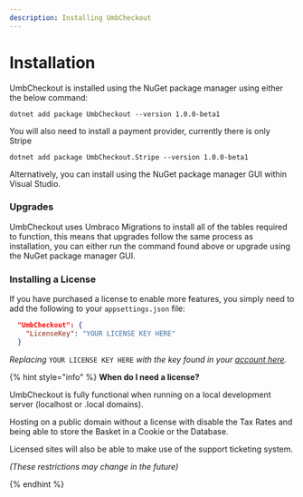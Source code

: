 ```yaml
---
description: Installing UmbCheckout
---
```


# Installation

UmbCheckout is installed using the NuGet package manager using either the below command:

```
dotnet add package UmbCheckout --version 1.0.0-beta1
```

You will also need to install a payment provider, currently there is only Stripe

`dotnet add package UmbCheckout.Stripe --version 1.0.0-beta1`

Alternatively, you can install using the NuGet package manager GUI within Visual Studio.

### Upgrades

UmbCheckout uses Umbraco Migrations to install all of the tables required to function, this means that upgrades follow the same process as installation, you can either run the command found above or upgrade using the NuGet package manager GUI.

### Installing a License

If you have purchased a license to enable more features, you simply need to add the following to your `appsettings.json` file:

```json
  "UmbCheckout": {
    "LicenseKey": "YOUR LICENSE KEY HERE"
  }
```

_Replacing_ `YOUR LICENSE KEY HERE` _with the key found in your_ [_account here_](https://my.umbhost.net)_._

{% hint style="info" %}
**When do I need a license?**

UmbCheckout is fully functional when running on a local development server (localhost or .local domains).

Hosting on a public domain without a license with disable the Tax Rates and being able to store the Basket in a Cookie or the Database.

Licensed sites will also be able to make use of the support ticketing system.

_(These restrictions may change in the future)_


{% endhint %}

